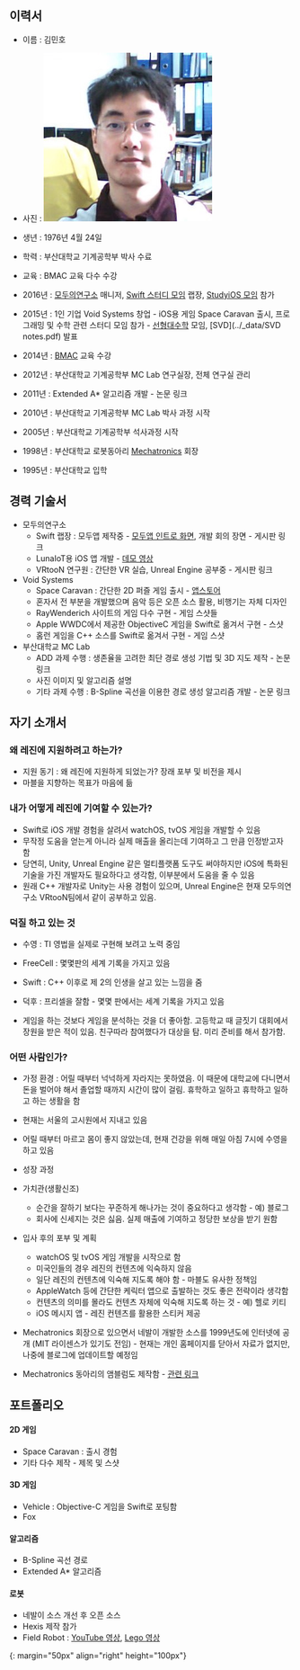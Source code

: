 ## 이력서

* 이름 : 김민호
* 사진 : ![profile]
* 생년 : 1976년 4월 24일
* 학력 : 부산대학교 기계공학부 박사 수료
* 교육 : BMAC 교육 다수 수강

* 2016년 : [모두의연구소](http://www.modulabs.co.kr/) 매니저, [Swift 스터디 모임](http://www.modulabs.co.kr/Swift_library/848) 랩장, [StudyiOS 모임](http://studyios.gitlab.io) 참가 
* 2015년 : 1인 기업 Void Systems 창업 - iOS용 게임 Space Caravan 출시, 프로그래밍 및 수학 관련 스터디 모임 참가 - [선형대수학](https://www.facebook.com/groups/1045080912185263/) 모임, [SVD](../_data/SVD notes.pdf) 발표
* 2014년 : [BMAC](http://www.bmac.kr/index.asp) 교육 수강 
* 2012년 : 부산대학교 기계공학부 MC Lab 연구실장, 전체 연구실 관리
* 2011년 : Extended A* 알고리즘 개발 - 논문 링크 
* 2010년 : 부산대학교 기계공학부 MC Lab 박사 과정 시작
* 2005년 : 부산대학교 기계공학부 석사과정 시작
* 1998년 : 부산대학교 로봇동아리 [Mechatronics]() 회장
* 1995년 : 부산대학교 입학

## 경력 기술서

* 모두의연구소
	* Swift 랩장 : 모두앱 제작중 - [모두앱 인트로 화면](https://www.youtube.com/watch?v=VVDAZ4qvbFc), 개발 회의 장면 - 게시판 링크
	* LunaIoT용 iOS 앱 개발 - [데모 영상](https://www.facebook.com/xho1995/videos/984864604886273/)
	* VRtooN 연구원 : 간단한 VR 실습, Unreal Engine 공부중 - 게시판 링크
* Void Systems
	* Space Caravan : 간단한 2D 퍼즐 게임 출시 - [앱스토어](https://itunes.apple.com/kr/app/space-caravan/id1011757460?mt=8)
	* 혼자서 전 부분을 개발했으며 음악 등은 오픈 소스 활용, 비행기는 자체 디자인
	* RayWenderich 사이트의 게임 다수 구현 - 게임 스샷들 
	* Apple WWDC에서 제공한 ObjectiveC 게임을 Swift로 옮겨서 구현 - 스샷
	* 홈런 게임을 C++ 소스를 Swift로 옮겨서 구현 - 게임 스샷
* 부산대학교 MC Lab
	* ADD 과제 수행 : 생존율을 고려한 최단 경로 생성 기법 및 3D 지도 제작 - 논문 링크
	* 사진 이미지 및 알고리즘 설명
	* 기타 과제 수행 : B-Spline 곡선을 이용한 경로 생성 알고리즘 개발 - 논문 링크

## 자기 소개서 

### 왜 레진에 지원하려고 하는가?

* 지원 동기 : 왜 레진에 지원하게 되었는가? 장래 포부 및 비전을 제시
* 마블을 지향하는 목표가 마음에 듦

### 내가 어떻게 레진에 기여할 수 있는가?

* Swift로 iOS 개발 경험을 살려서 watchOS, tvOS 게임을 개발할 수 있음
* 무작정 도움을 얻는게 아니라 실제 매출을 올리는데 기여하고 그 만큼 인정받고자 함
* 당연히, Unity, Unreal Engine 같은 멀티플랫폼 도구도 써야하지만 iOS에 특화된 기술을 가진 개발자도 필요하다고 생각함, 이부분에서 도움을 줄 수 있음
* 원래 C++ 개발자로 Unity는 사용 경험이 있으며, Unreal Engine은 현재 모두의연구소 VRtooN팀에서 같이 공부하고 있음.

### 덕질 하고 있는 것

* 수영 : TI 영법을 실제로 구현해 보려고 노력 중임
* FreeCell : 몇몇판의 세계 기록을 가지고 있음
* Swift : C++ 이후로 제 2의 인생을 살고 있는 느낌을 줌
* 덕후 : 프리셀을 잘함 - 몇몇 판에서는 세계 기록을 가지고 있음

* 게임을 하는 것보다 게임을 분석하는 것을 더 좋아함. 고등학교 때 글짓기 대회에서 장원을 받은 적이 있음. 친구따라 참여했다가 대상을 탐. 미리 준비를 해서 참가함.


### 어떤 사람인가?

* 가정 환경 : 어릴 때부터 넉넉하게 자라지는 못하였음. 이 때문에 대학교에 다니면서 돈을 벌어야 해서 졸업할 때까지 시간이 많이 걸림. 휴학하고 일하고 휴학하고 일하고 하는 생활을 함
* 현재는 서울의 고시원에서 지내고 있음

* 어릴 때부터 마르고 몸이 좋지 않았는데, 현재 건강을 위해 매일 아침 7시에 수영을 하고 있음

* 성장 과정
* 가치관(생활신조)
	* 순간을 잘하기 보다는 꾸준하게 해나가는 것이 중요하다고 생각함 - 예) 블로그
	* 회사에 신세지는 것은 싫음. 실제 매출에 기여하고 정당한 보상을 받기 원함
* 입사 후의 포부 및 계획
	* watchOS 및 tvOS 게임 개발을 시작으로 함
	* 미국인들의 경우 레진의 컨텐츠에 익숙하지 않음
	* 일단 레진의 컨텐츠에 익숙해 지도록 해야 함 - 마블도 유사한 정책임
	* AppleWatch 등에 간단한 케릭터 앱으로 출발하는 것도 좋은 전략이라 생각함
	* 컨텐츠의 의미를 몰라도 컨텐츠 자체에 익숙해 지도록 하는 것 - 예) 헬로 키티 
	* iOS 메시지 앱 - 레진 컨텐츠를 활용한 스티커 제공
	
* Mechatronics 회장으로 있으면서 네발이 개발한 소스를 1999년도에 인터넷에 공개 (MIT 라이센스가 있기도 전임) - 현재는 개인 홈페이지를 닫아서 자료가 없지만, 나중에 블로그에 업데이트할 예정임
* Mechatronics 동아리의 앰블럼도 제작함 - [관련 링크](http://mecha.namoweb.net/xe/CI)

## 포트폴리오

#### 2D 게임 

* Space Caravan : 출시 경험
* 기타 다수 제작 - 제목 및 스샷

#### 3D 게임

* Vehicle : Objective-C 게임을 Swift로 포팅함
* Fox 

#### 알고리즘 

* B-Spline 곡선 경로
* Extended A* 알고리즘

#### 로봇

* 네발이 소스 개선 후 오픈 소스
* Hexis 제작 참가
* Field Robot : [YouTube 영상](https://www.youtube.com/watch?v=nrXtmwM93FE), [Lego 영상](https://www.youtube.com/watch?v=Wq7Q9rYvYxc)
	
[profile]: ../assets/profile.jpg
{: margin="50px" align="right" height="100px"}	











